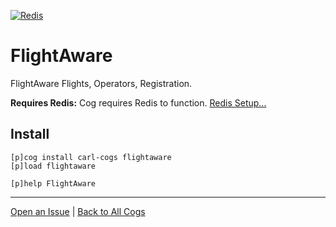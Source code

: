[![Redis](https://img.shields.io/badge/tag-Redis-yellow?logo=git&logoColor=white)](../README.md#redis)
# FlightAware

FlightAware Flights, Operators, Registration.

**Requires Redis:** Cog requires Redis to function. [Redis Setup...](../README.md#redis)

## Install

```text
[p]cog install carl-cogs flightaware
[p]load flightaware

[p]help FlightAware
```

---
[Open an Issue](https://github.com/smashedr/carl-cogs/issues/new?title=FlightAware) |
[Back to All Cogs](../README.md#public-cogs)
